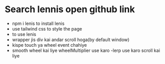# Search lennis open github link

- npm i lenis to install lenis
- use tailwind css to style the page
- <script src="https://unpkg.com/lenis@1.1.16/dist/lenis.min.js"></script> to use lenis
- wrapper jis div kai andar scroll hoga(by default window)
- kispe touch ya wheel event chahiye
- smooth wheel kai liye wheelMultiplier use karo
-lerp use karo scroll kai liye
